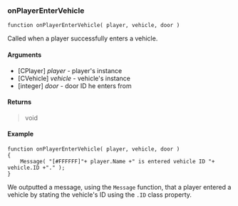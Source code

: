 ### onPlayerEnterVehicle
```Squirrel
function onPlayerEnterVehicle( player, vehicle, door )
```

Called when a player successfully enters a vehicle.

#### Arguments

- [CPlayer] *player* - player's instance
- [CVehicle] *vehicle* - vehicle's instance
- [integer] *door* - door ID he enters from

#### Returns
> void

#### Example
```Squirrel
function onPlayerEnterVehicle( player, vehicle, door )
{
    Message( "[#FFFFFF]"+ player.Name +" is entered vehicle ID "+ vehicle.ID +"." );
}
```

We outputted a message, using the `Message` function, that a player entered a vehicle by stating the vehicle's ID using the `.ID` class property.
